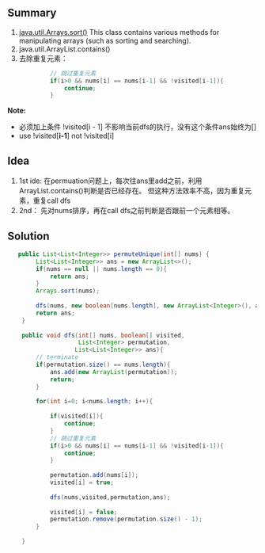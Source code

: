 ## Summary
1. [java.util.Arrays.sort()](https://docs.oracle.com/javase/7/docs/api/java/util/Arrays.html) This class contains various methods for manipulating arrays (such as sorting and searching).
2. java.util.ArrayList.contains() 
3. 去除重复元素：
```java
            // 跳过重复元素
            if(i>0 && nums[i] == nums[i-1] && !visited[i-1]){
                continue;
            }
```
**Note:** 
  * 必须加上条件 !visited[i - 1] 不影响当前dfs的执行，没有这个条件ans始终为[]
  * use !visited[**i-1**] not !visited[i]
   

## Idea
1. 1st ide: 在permuation问题上，每次往ans里add之前，利用ArrayList.contains()判断是否已经存在。 但这种方法效率不高，因为重复元素，重复call dfs
2. 2nd： 先对nums排序，再在call dfs之前判断是否跟前一个元素相等。

## Solution
```java
   public List<List<Integer>> permuteUnique(int[] nums) {  
        List<List<Integer>> ans = new ArrayList<>();
        if(nums == null || nums.length == 0){
            return ans;
        }
        Arrays.sort(nums);
            
        dfs(nums, new boolean[nums.length], new ArrayList<Integer>(), ans);
        return ans;
    }
    
    public void dfs(int[] nums, boolean[] visited, 
                    List<Integer> permutation,
                   List<List<Integer>> ans){
        // terminate
        if(permutation.size() == nums.length){
            ans.add(new ArrayList(permutation)); 
            return;
        }
        
        for(int i=0; i<nums.length; i++){
           
            if(visited[i]){
                continue;
            }
            // 跳过重复元素
            if(i>0 && nums[i] == nums[i-1] && !visited[i-1]){
                continue;
            }
            
            permutation.add(nums[i]);
            visited[i] = true;
            
            dfs(nums,visited,permutation,ans);
            
            visited[i] = false;
            permutation.remove(permutation.size() - 1);
        }
        
    }
```
